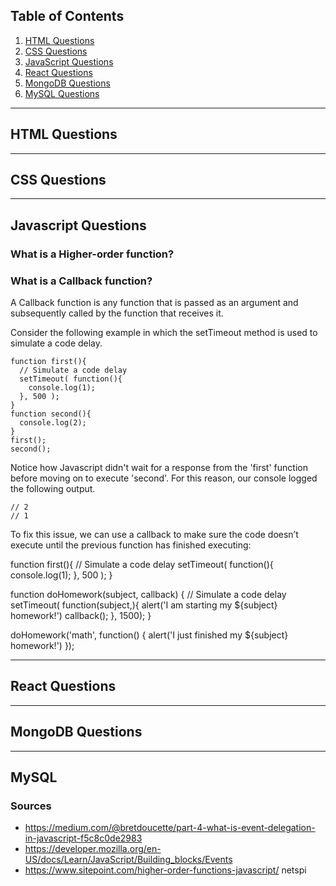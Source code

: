 ## Table of Contents

1. [HTML Questions](/questions/html-questions.md)
1. [CSS Questions](/questions/css-questions.md)
1. [JavaScript Questions](/questions/javascript-questions.md)
1. [React Questions](/questions/javascript-questions.md)
1. [MongoDB Questions](/questions/javascript-questions.md)
1. [MySQL Questions](/questions/javascript-questions.md)


***
## HTML Questions



***
## CSS Questions



***
## Javascript Questions

### What is a Higher-order function?


### What is a Callback function?
A Callback function is any function that is passed as an argument and subsequently called by the function that receives it.

Consider the following example in which the setTimeout method is used to simulate a code delay.  

```
function first(){
  // Simulate a code delay
  setTimeout( function(){
    console.log(1);
  }, 500 );
}
function second(){
  console.log(2);
}
first();
second();
```

Notice how Javascript didn't wait for a response from the 'first' function before moving on to execute 'second'.  For this reason, our console logged the following output.

```
// 2
// 1
```

To fix this issue, we can use a callback to make sure the code doesn’t execute until the previous function has finished executing:

function first(){
  // Simulate a code delay
  setTimeout( function(){
    console.log(1);
  }, 500 );
}

function doHomework(subject, callback) {
  // Simulate a code delay
  setTimeout( function(subject,){
      alert('I am starting my ${subject} homework!')
  callback();
  }, 1500);
}

doHomework('math', function() {
  alert('I just finished my ${subject} homework!')
});










***
## React Questions



***
## MongoDB Questions



***
## MySQL






### Sources
* https://medium.com/@bretdoucette/part-4-what-is-event-delegation-in-javascript-f5c8c0de2983
* https://developer.mozilla.org/en-US/docs/Learn/JavaScript/Building_blocks/Events
* https://www.sitepoint.com/higher-order-functions-javascript/
netspi